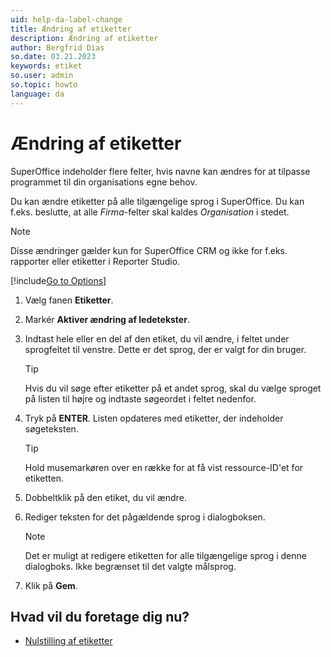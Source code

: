 ```yaml
---
uid: help-da-label-change
title: Ændring af etiketter
description: Ændring af etiketter
author: Bergfrid Dias
so.date: 03.21.2023
keywords: etiket
so.user: admin
so.topic: howto
language: da
---
```


# Ændring af etiketter

SuperOffice indeholder flere felter, hvis navne kan ændres for at tilpasse programmet til din organisations egne behov.

Du kan ændre etiketter på alle tilgængelige sprog i SuperOffice. Du kan f.eks. beslutte, at alle *Firma*-felter skal kaldes *Organisation* i stedet.

> [!NOTE]
> Disse ændringer gælder kun for SuperOffice CRM og ikke for f.eks. rapporter eller etiketter i Reporter Studio.

[!include[Go to Options](../includes/open-options.md)]

1. Vælg fanen **Etiketter**.

1. Markér **Aktiver ændring af ledetekster**.

1. Indtast hele eller en del af den etiket, du vil ændre, i feltet under sprogfeltet til venstre. Dette er det sprog, der er valgt for din bruger.

    > [!TIP]
    > Hvis du vil søge efter etiketter på et andet sprog, skal du vælge sproget på listen til højre og indtaste søgeordet i feltet nedenfor.

1. Tryk på **ENTER**. Listen opdateres med etiketter, der indeholder søgeteksten.

    > [!TIP]
    > Hold musemarkøren over en række for at få vist ressource-ID'et for etiketten.

1. Dobbeltklik på den etiket, du vil ændre.

1. Rediger teksten for det pågældende sprog i dialogboksen.

    > [!NOTE]
    > Det er muligt at redigere etiketten for alle tilgængelige sprog i denne dialogboks. Ikke begrænset til det valgte målsprog.

1. Klik på **Gem**.

## Hvad vil du foretage dig nu?

* [Nulstilling af etiketter][1]

<!-- Referenced links -->
[1]: reset.md

<!-- Referenced images -->
